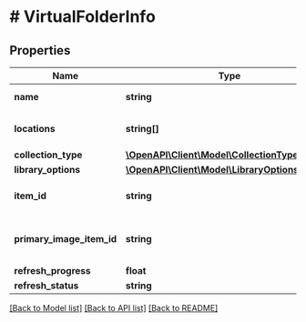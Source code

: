 # # VirtualFolderInfo

## Properties

Name | Type | Description | Notes
------------ | ------------- | ------------- | -------------
**name** | **string** | Gets or sets the name. | [optional]
**locations** | **string[]** | Gets or sets the locations. | [optional]
**collection_type** | [**\OpenAPI\Client\Model\CollectionTypeOptions**](CollectionTypeOptions.md) |  | [optional]
**library_options** | [**\OpenAPI\Client\Model\LibraryOptions**](LibraryOptions.md) |  | [optional]
**item_id** | **string** | Gets or sets the item identifier. | [optional]
**primary_image_item_id** | **string** | Gets or sets the primary image item identifier. | [optional]
**refresh_progress** | **float** |  | [optional]
**refresh_status** | **string** |  | [optional]

[[Back to Model list]](../../README.md#models) [[Back to API list]](../../README.md#endpoints) [[Back to README]](../../README.md)
